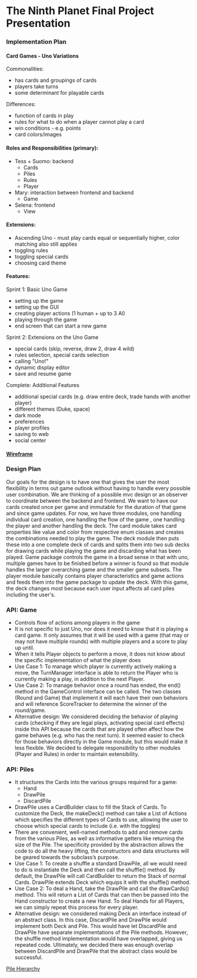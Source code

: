 # The Ninth Planet Final Project Presentation

### Implementation Plan

#### Card Games - Uno Variations

Commonalities:
- has cards and groupings of cards
- players take turns
- some determinant for playable cards

Differences:
- function of cards in play
- rules for what to do when a player cannot play a card
- win conditions - e.g. points
- card colors/images

#### Roles and Responsibilities (primary):
- Tess + Suomo: backend
    - Cards
    - Piles
    - Rules
    - Player
- Mary: interaction between frontend and backend
    - Game
- Selena: frontend
    - View

#### Extensions:
- Ascending Uno - must play cards equal or sequentially higher, color matching also still applies
- toggling rules
- toggling special cards
- choosing card theme

#### Features:
Sprint 1: Basic Uno Game
- setting up the game
- setting up the GUI
- creating player actions (1 human + up to 3 AI)
- playing through the game
- end screen that can start a new game

Sprint 2: Extensions on the Uno Game
- special cards (skip, reverse, draw 2, draw 4 wild)
- rules selection, special cards selection
- calling "Uno!"
- dynamic display editor
- save and resume game

Complete: Additional Features
- additional special cards (e.g. draw entire deck, trade hands with another player)
- different themes (Duke, space)
- dark mode
- preferences
- player profiles
- saving to web
- social center
    
#### [Wireframe](https://www.youtube.com/watch?v=EtFE2KQ19k0)

### Design Plan
Our goals for the design is to have one that gives the user the most flexibility in terms out game outlook without having to 
handle every possible user combination. 
We are thinking of a possible mvc design or an observer to coordinate between the backend and frontend.
We want to have our cards created once per game and immutable for the duration of that game and since game updates. 
For now, we have three modules, one handling individual card creation, one handling the flow of the game , one handling the player and another handling the deck.
The card module takes card properties like value and color from respective enum classes and creates the combinations needed to play the game. The deck module then puts these into a one complete deck of cards and splits them into two sub decks for drawing cards while playing the game and discarding what has been played.
Game package controls the game in a broad sense in that with uno, multiple games have to be finished before a winner is found so that module handles the larger overarching game and the smaller game subsets.
The player module basically contains player characteristics and game actions and feeds them into the game package to update the deck.
With this game, the deck changes most because each user input affects all card piles including the user's. 
 

### API: Game
- Controls flow of actions among players in the game
- It is not specific to just Uno, nor does it need to know that it is playing a card game. It only assumes that it will be used with a game (that may or may not have multiple rounds) with multiple players and a score to play up until. 
- When it tells Player objects to perform a move, it does not know about the specific implementation of what the player does
- Use Case 1: To manage which player is currently actively making a move, the TurnManager interface is able to return the Player who is currently making a play, in addition to the next Player. 
- Use Case 2: To manage behavior once a round has ended, the end() method in the GameControl interface can be called. The two classes (Round and Game) that implement it will each have their own behaviors and will reference ScoreTracker to determine the winner of the round/game.
- Alternative design: We considered deciding the behavior of playing cards (checking if they are legal plays, activating special card effects) inside this API because the cards that are played often affect how the game behaves (e.g. who has the next turn). It seemed easier to check for those behaviors directly in the Game module, but this would make it less flexible. We decided to delegate responsibility to other modules (Player and Rules) in order to maintain extensibility. 

### API: Piles

- It structures the Cards into the various groups required for a game:
    - Hand
    - DrawPile
    - DiscardPile
- DrawPile uses a CardBuilder class to fill the Stack of Cards. To customize the Deck, the makeDeck() method can take a List of Actions which specifies the different types of Cards to use, allowing the user to choose which special cards to include (i.e. with the toggles)
- There are convenient, well-named methods to add and remove cards from the various Piles, as well as informative getters like returning the size of the Pile. The specificity provided by the abstraction allows the code to do all the heavy lifting, the constructors and data structures will be geared towards the subclass’s purpose.
- Use Case 1: To create a shuffle a standard DrawPile, all we would need to do is instantiate the Deck and then call the shuffle() method. By default, the DrawPile will call CardBuilder to return the Stack of normal Cards. DrawPile extends Deck which equips it with the shuffle() method.
- Use Case 2: To deal a Hand, take the DrawPile and call the drawCards() method. This will return a List of Cards that can then be passed into the Hand constructor to create a new Hand. To deal Hands for all Players, we can simply repeat this process for every player.
- Alternative design: we considered making Deck an interface instead of an abstract class. In this case, DiscardPile and DrawPile would implement both Deck and Pile. This would have let DiscardPile and DrawPile have separate implementations of the Pile methods. However, the shuffle method implementation would have overlapped, giving us repeated code. Ultimately, we decided there was enough overlap between DiscardPile and DrawPile that the abstract class would be successful.

[Pile Hierarchy](https://coursework.cs.duke.edu/compsci307_2020spring/final_team09/-/raw/master/pile_hierarchy.png)
